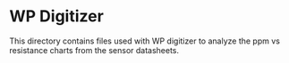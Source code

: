 # WP Digitizer

This directory contains files used with WP digitizer to analyze the ppm vs resistance charts from the sensor datasheets.
